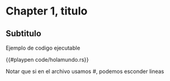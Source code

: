 # Chapter 1, titulo

## Subtitulo

Ejemplo de codigo ejecutable

{{#playpen code/holamundo.rs}}

Notar que si en el archivo usamos #, podemos esconder lineas
